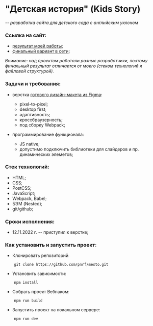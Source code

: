 # "Детская история" (Kids Story)

*-- разработка сайта для детского сада с английским уклоном*

### Ссылка на сайт:

- [результат моей работы](#);
- [финальный вариант в сети](https://kidsstory.life);

*Внимание: над проектом работали разные разработчики, поэтому финальный результат отличается от моего (стеком технологий и файловой структурой).*

### Задачи и требования:

- верстка [готового дизайн-макета из Figma](https://www.figma.com/file/mMMRODuJ4yWrogtvo8JsQy/Kids-story?node-id=0%3A1):
  - pixel-to-pixel;
  - desktop first;
  - адаптивность;
  - кроссбраузерность;
  - под сборку Webpack;

- программирование функционала:
  - JS native;
  - допустимо подключить библиотеки для слайдеров и пр. динамических элеметов;

### Стек технологий:

* HTML;
* CSS;
* PostCSS;
* JavaScript;
* Webpack, Babel;
* БЭМ (Nested);
* git/github;

### Сроки исполнения:

- 12.11.2022 г. -- приступил к верстке;

### Как установить и запустить проект:

* Клонировать репозиторий:

```console
    git clone https://github.com/pnrf/mesto.git
```

* Установить зависимости:

```console
    npm install
```

* Собрать проект Вебпаком:

```console
    npm run build
```

* Запустить проект на локальном сервере:

```console
    npm run dev
```
